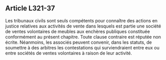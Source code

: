 Article L321-37
----
Les tribunaux civils sont seuls compétents pour connaître des actions en justice
relatives aux activités de vente dans lesquels est partie une société de ventes
volontaires de meubles aux enchères publiques constituée conformément au présent
chapitre. Toute clause contraire est réputée non écrite. Néanmoins, les associés
peuvent convenir, dans les statuts, de soumettre à des arbitres les
contestations qui surviendraient entre eux ou entre sociétés de ventes
volontaires à raison de leur activité.
